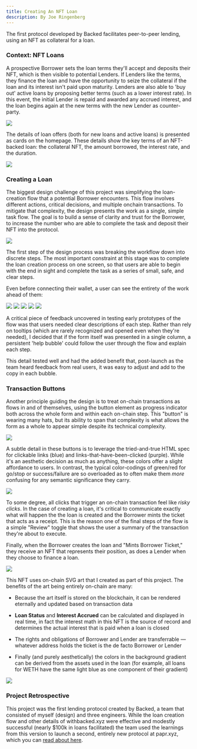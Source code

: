 ```yaml
---
title: Creating An NFT Loan
description: By Joe Ringenberg
---
```

The first protocol developed by Backed facilitates peer-to-peer lending, using an NFT as collateral for a loan.

### Context: NFT Loans

A prospective Borrower sets the loan terms they'll accept and deposits their NFT, which is then visible to potential Lenders. If Lenders like the terms, they finance the loan and have the opportunity to seize the collateral if the loan and its interest isn't paid upon maturity. Lenders are also able to 'buy out' active loans by proposing better terms (such as a lower interest rate). In this event, the initial Lender is repaid and awarded any accrued interest, and the loan begins again at the new terms with the new Lender as counter-party.

![](/content/writing/KAgTnAyYAflraC0IOt53-1.png)

The details of loan offers (both for new loans and active loans) is presented as cards on the homepage. These details show the key terms of an NFT-backed loan: the collateral NFT, the amount borrowed, the interest rate, and the duration.

![](/content/writing/KAgTnAyYAflraC0IOt53-2.png)

### Creating a Loan

The biggest design challenge of this project was simplifying the loan-creation flow that a potential Borrower encounters. This flow involves different actions, critical decisions, and multiple onchain transactions. To mitigate that complexity, the design presents the work as a single, simple task flow. The goal is to build a sense of clarity and trust for the Borrower, to increase the number who are able to complete the task and deposit their NFT into the protocol.

![](/content/writing/KAgTnAyYAflraC0IOt53-3.png)

The first step of the design process was breaking the workflow down into discrete steps. The most important constraint at this stage was to complete the loan creation process on one screen, so that users are able to begin with the end in sight and complete the task as a series of small, safe, and clear steps.

Even before connecting their wallet, a user can see the entirety of the work ahead of them:

![](/content/writing/KAgTnAyYAflraC0IOt53-4.png)
![](/content/writing/KAgTnAyYAflraC0IOt53-5.png)
![](/content/writing/KAgTnAyYAflraC0IOt53-6.png)
![](/content/writing/KAgTnAyYAflraC0IOt53-7.png)
![](/content/writing/KAgTnAyYAflraC0IOt53-8.png)

A critical piece of feedback uncovered in testing early prototypes of the flow was that users needed clear descriptions of each step. Rather than rely on tooltips (which are rarely recognized and opened even when they're needed), I decided that if the form itself was presented in a single column, a persistent 'help bubble' could follow the user through the flow and explain each step.

This detail tested well and had the added benefit that, post-launch as the team heard feedback from real users, it was easy to adjust and add to the copy in each bubble.

### Transaction Buttons

Another principle guiding the design is to treat on-chain transactions as flows in and of themselves, using the button element as progress indicator both across the whole form and within each on-chain step. This "button" is wearing many hats, but its ability to span that complexity is what allows the form as a whole to appear simple despite its technical complexity.

![](/content/writing/KAgTnAyYAflraC0IOt53-9.png)

A subtle detail in these buttons is to leverage the tried-and-true HTML spec for clickable links (blue) and links-that-have-been-clicked (purple). While it's an aesthetic decision as much as anything, these colors offer a slight affordance to users. In contrast, the typical color-codings of green/red for go/stop or success/failure are so overloaded as to often make them *more* confusing for any semantic significance they carry.

![](/content/writing/KAgTnAyYAflraC0IOt53-10.png)

To some degree, all clicks that trigger an on-chain transaction feel like *risky* *clicks*. In the case of creating a loan, it's critical to communicate exactly what will happen the the loan is created and the Borrower mints the ticket that acts as a receipt. This is the reason one of the final steps of the flow is a simple "Review" toggle that shows the user a summary of the transaction they're about to execute.

Finally, when the Borrower creates the loan and "Mints Borrower Ticket," they receive an NFT that represents their position, as does a Lender when they choose to finance a loan.

![](/content/writing/KAgTnAyYAflraC0IOt53-11.png)

This NFT uses on-chain SVG art that I created as part of this project. The benefits of the art being entirely on-chain are many:

* Because the art itself is stored on the blockchain, it can be rendered eternally and updated based on transaction data

* **Loan Status** and **Interest Accrued** can be calculated and displayed in real time, in fact the interest math in this NFT is the source of record and determines the actual interest that is paid when a loan is closed

* The rights and obligations of Borrower and Lender are transferrable — whatever address holds the ticket is the de facto Borrower or Lender

* Finally (and purely aesthetically) the colors in the background gradient can be derived from the assets used in the loan (for example, all loans for WETH have the same light blue as one component of their gradient)

![](/content/writing/KAgTnAyYAflraC0IOt53-12.png)

### Project Retrospective

This project was the first lending protocol created by Backed, a team that consisted of myself (design) and three engineers. While the loan creation flow and other details of withbacked.xyz were effective and modestly successful (nearly $100k in loans facilitated) the team used the learnings from this version to launch a second, entirely new protocol at papr.xyz, which you can [read about here](https://read.cv/ringenberg/zWJ2N30sEDhh2Z35Iqi5).